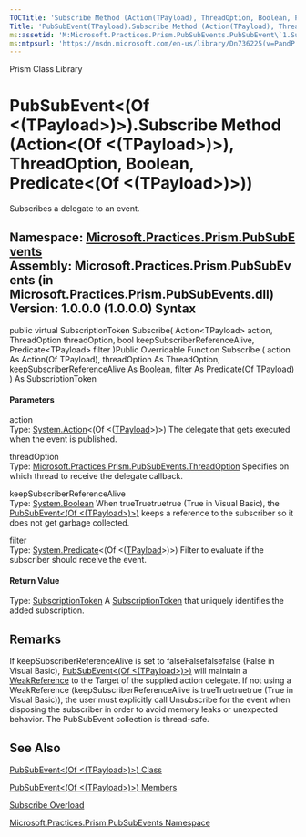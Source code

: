 ```yaml
---
TOCTitle: 'Subscribe Method (Action(TPayload), ThreadOption, Boolean, Predicate(TPayload))'
Title: 'PubSubEvent(TPayload).Subscribe Method (Action(TPayload), ThreadOption, Boolean, Predicate(TPayload)) (Microsoft.Practices.Prism.PubSubEvents)'
ms:assetid: 'M:Microsoft.Practices.Prism.PubSubEvents.PubSubEvent\`1.Subscribe(System.Action{\`0},Microsoft.Practices.Prism.PubSubEvents.ThreadOption,System.Boolean,System.Predicate{\`0})'
ms:mtpsurl: 'https://msdn.microsoft.com/en-us/library/Dn736225(v=PandP.50)'
---
```


Prism Class Library

PubSubEvent&lt;(Of &lt;(TPayload&gt;)&gt;).Subscribe Method (Action&lt;(Of &lt;(TPayload&gt;)&gt;), ThreadOption, Boolean, Predicate&lt;(Of &lt;(TPayload&gt;)&gt;))
========================================================================================================================================================================

Subscribes a delegate to an event.

**Namespace:** [Microsoft.Practices.Prism.PubSubEvents](https://msdn.microsoft.com/n:microsoft.practices.prism.pubsubevents)
**Assembly:** Microsoft.Practices.Prism.PubSubEvents (in Microsoft.Practices.Prism.PubSubEvents.dll) Version: 1.0.0.0 (1.0.0.0)
Syntax
------

<span id="syntaxToggle"></span>public virtual SubscriptionToken Subscribe( Action&lt;TPayload&gt; action, ThreadOption threadOption, bool keepSubscriberReferenceAlive, Predicate&lt;TPayload&gt; filter )Public Overridable Function Subscribe ( action As Action(Of TPayload), threadOption As ThreadOption, keepSubscriberReferenceAlive As Boolean, filter As Predicate(Of TPayload) ) As SubscriptionToken
#### Parameters

action  
Type: [System.Action](http://msdn2.microsoft.com/en-us/library/018hxwa8)&lt;(Of &lt;([TPayload](https://msdn.microsoft.com/t:microsoft.practices.prism.pubsubevents.pubsubevent%601)&gt;)&gt;)
The delegate that gets executed when the event is published.

threadOption  
Type: [Microsoft.Practices.Prism.PubSubEvents.ThreadOption](https://msdn.microsoft.com/t:microsoft.practices.prism.pubsubevents.threadoption)
Specifies on which thread to receive the delegate callback.

keepSubscriberReferenceAlive  
Type: [System.Boolean](http://msdn2.microsoft.com/en-us/library/a28wyd50)
When trueTruetruetrue (True in Visual Basic), the [PubSubEvent&lt;(Of &lt;(TPayload&gt;)&gt;)](https://msdn.microsoft.com/t:microsoft.practices.prism.pubsubevents.pubsubevent%601) keeps a reference to the subscriber so it does not get garbage collected.

filter  
Type: [System.Predicate](http://msdn2.microsoft.com/en-us/library/bfcke1bz)&lt;(Of &lt;([TPayload](https://msdn.microsoft.com/t:microsoft.practices.prism.pubsubevents.pubsubevent%601)&gt;)&gt;)
Filter to evaluate if the subscriber should receive the event.

#### Return Value

Type: [SubscriptionToken](https://msdn.microsoft.com/t:microsoft.practices.prism.pubsubevents.subscriptiontoken)
A [SubscriptionToken](https://msdn.microsoft.com/t:microsoft.practices.prism.pubsubevents.subscriptiontoken) that uniquely identifies the added subscription.

Remarks
-------

<span id="remarksToggle"></span> If keepSubscriberReferenceAlive is set to falseFalsefalsefalse (False in Visual Basic), [PubSubEvent&lt;(Of &lt;(TPayload&gt;)&gt;)](https://msdn.microsoft.com/t:microsoft.practices.prism.pubsubevents.pubsubevent%601) will maintain a [WeakReference](http://msdn2.microsoft.com/en-us/library/hbh8w2zd) to the Target of the supplied action delegate. If not using a WeakReference (keepSubscriberReferenceAlive is trueTruetruetrue (True in Visual Basic)), the user must explicitly call Unsubscribe for the event when disposing the subscriber in order to avoid memory leaks or unexpected behavior. The PubSubEvent collection is thread-safe.

See Also
--------


[PubSubEvent&lt;(Of &lt;(TPayload&gt;)&gt;) Class](https://msdn.microsoft.com/t:microsoft.practices.prism.pubsubevents.pubsubevent%601)

[PubSubEvent&lt;(Of &lt;(TPayload&gt;)&gt;) Members](https://msdn.microsoft.com/allmembers.t:microsoft.practices.prism.pubsubevents.pubsubevent%601)

[Subscribe Overload](https://msdn.microsoft.com/overload:microsoft.practices.prism.pubsubevents.pubsubevent%601.subscribe)

[Microsoft.Practices.Prism.PubSubEvents Namespace](https://msdn.microsoft.com/n:microsoft.practices.prism.pubsubevents)
